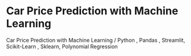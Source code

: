 # Car Price Prediction with Machine Learning
 Car Price Prediction with Machine Learning / Python , Pandas , Streamlit, Scikit-Learn , Sklearn,  Polynomial Regression
